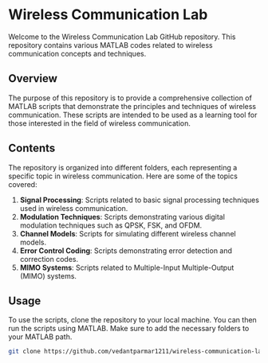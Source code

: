 # Wireless Communication Lab

Welcome to the Wireless Communication Lab GitHub repository. This repository contains various MATLAB codes related to wireless communication concepts and techniques.

## Overview

The purpose of this repository is to provide a comprehensive collection of MATLAB scripts that demonstrate the principles and techniques of wireless communication. These scripts are intended to be used as a learning tool for those interested in the field of wireless communication.

## Contents

The repository is organized into different folders, each representing a specific topic in wireless communication. Here are some of the topics covered:

1. **Signal Processing**: Scripts related to basic signal processing techniques used in wireless communication.
2. **Modulation Techniques**: Scripts demonstrating various digital modulation techniques such as QPSK, FSK, and OFDM.
3. **Channel Models**: Scripts for simulating different wireless channel models.
4. **Error Control Coding**: Scripts demonstrating error detection and correction codes.
5. **MIMO Systems**: Scripts related to Multiple-Input Multiple-Output (MIMO) systems.

## Usage

To use the scripts, clone the repository to your local machine. You can then run the scripts using MATLAB. Make sure to add the necessary folders to your MATLAB path.

```bash
git clone https://github.com/vedantparmar1211/wireless-communication-lab.git

